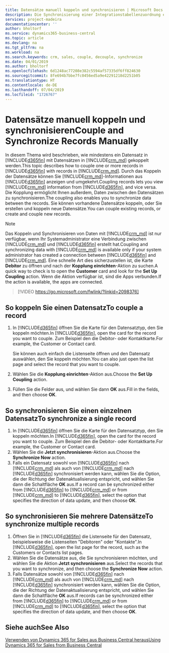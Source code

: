 ```yaml
---
title: Datensätze manuell koppeln und synchronisieren | Microsoft Docs
description: Die Synchronisierung einer Integrationstabellenzuordnung ermöglicht die Datensynchronisierung in allen Datensätzen in einer Tabelle in Business Central und der Dynamics 365 for Sales-Entität, die gekoppelt sind.
services: project-madeira
documentationcenter: ''
author: bholtorf
ms.service: dynamics365-business-central
ms.topic: article
ms.devlang: na
ms.tgt_pltfrm: na
ms.workload: na
ms.search.keywords: crm, sales, couple, decouple, synchronize
ms.date: 04/01/2019
ms.author: bholtorf
ms.openlocfilehash: 6d1248ac77208e382c5594af57335df6ff824630
ms.sourcegitcommit: 8fe694b7bbe7fc0456ed5a9e42291218d2251b05
ms.translationtype: HT
ms.contentlocale: de-DE
ms.lasthandoff: 07/04/2019
ms.locfileid: "1726767"
---
```

# <a name="couple-and-synchronize-records-manually"></a><span data-ttu-id="9ad86-103">Datensätze manuell koppeln und synchronisieren</span><span class="sxs-lookup"><span data-stu-id="9ad86-103">Couple and Synchronize Records Manually</span></span>
<span data-ttu-id="9ad86-104">In diesem Thema wird beschrieben, wie mindestens ein Datensatz in [!INCLUDE[d365fin](includes/d365fin_md.md)] mit Datensätzen in [!INCLUDE[crm_md](includes/crm_md.md)] gekoppelt werden.</span><span class="sxs-lookup"><span data-stu-id="9ad86-104">This topic describes how to couple one or more records in [!INCLUDE[d365fin](includes/d365fin_md.md)] with records in [!INCLUDE[crm_md](includes/crm_md.md)].</span></span> <span data-ttu-id="9ad86-105">Durch das Koppeln der Datensätze können Sie [!INCLUDE[crm_md](includes/crm_md.md)]-Informationen aus [!INCLUDE[d365fin](includes/d365fin_md.md)] anzeigen und umgekehrt.</span><span class="sxs-lookup"><span data-stu-id="9ad86-105">Coupling records lets you view [!INCLUDE[crm_md](includes/crm_md.md)] information from [!INCLUDE[d365fin](includes/d365fin_md.md)], and vice versa.</span></span> <span data-ttu-id="9ad86-106">Die Kopplung ermöglicht Ihnen außerdem, Daten zwischen den Datensätzen zu synchronisieren.</span><span class="sxs-lookup"><span data-stu-id="9ad86-106">The coupling also enables you to synchronize data between the records.</span></span> <span data-ttu-id="9ad86-107">Sie können vorhandene Datensätze koppeln, oder Sie erstellen und koppeln neue Datensätze.</span><span class="sxs-lookup"><span data-stu-id="9ad86-107">You can couple existing records, or create and couple new records.</span></span>

> [!Note]
> <span data-ttu-id="9ad86-108">Das Koppeln und Synchronisieren von Daten mit [!INCLUDE[crm_md](includes/crm_md.md)] ist nur verfügbar, wenn Ihr Systemadministrator eine Verbindung zwischen [!INCLUDE[crm_md](includes/crm_md.md)] und [!INCLUDE[d365fin](includes/d365fin_md.md)] erstellt hat.</span><span class="sxs-lookup"><span data-stu-id="9ad86-108">Coupling and synchronizing data with [!INCLUDE[crm_md](includes/crm_md.md)] is available only if your system administrator has created a connection between [!INCLUDE[d365fin](includes/d365fin_md.md)] and [!INCLUDE[crm_md](includes/crm_md.md)].</span></span> <span data-ttu-id="9ad86-109">Eine schnelle Art dies sicherzustellen ist, die Karte **Debitor** zu öffnen und nach der **Kopplung einrichten**-Aktion zu suchen.</span><span class="sxs-lookup"><span data-stu-id="9ad86-109">A quick way to check is to open the **Customer** card and look for the **Set Up Coupling** action.</span></span> <span data-ttu-id="9ad86-110">Wenn die Aktion verfügbar ist, sind die Apps verbunden.</span><span class="sxs-lookup"><span data-stu-id="9ad86-110">If the action is available, the apps are connected.</span></span>   

> [!VIDEO https://go.microsoft.com/fwlink/?linkid=2098376]

## <a name="to-couple-a-record"></a><span data-ttu-id="9ad86-111">So koppeln Sie einen Datensatz</span><span class="sxs-lookup"><span data-stu-id="9ad86-111">To couple a record</span></span>  
1.  <span data-ttu-id="9ad86-112">In [!INCLUDE[d365fin](includes/d365fin_md.md)] öffnen Sie die Karte für den Datensatztyp, den Sie koppeln möchten.</span><span class="sxs-lookup"><span data-stu-id="9ad86-112">In [!INCLUDE[d365fin](includes/d365fin_md.md)], open the card for the record you want to couple.</span></span> <span data-ttu-id="9ad86-113">Zum Beispiel den die Debitor- oder Kontaktkarte.</span><span class="sxs-lookup"><span data-stu-id="9ad86-113">For example, the Customer or Contact card.</span></span>  

    <span data-ttu-id="9ad86-114">Sie können auch einfach die Listenseite öffnen und den Datensatz auswählen, den Sie koppeln möchten.</span><span class="sxs-lookup"><span data-stu-id="9ad86-114">You can also just open the list page and select the record that you want to couple.</span></span>  

2.  <span data-ttu-id="9ad86-115">Wählen Sie die **Kopplung einrichten**-Aktion aus.</span><span class="sxs-lookup"><span data-stu-id="9ad86-115">Choose the **Set Up Coupling** action.</span></span>  
3.  <span data-ttu-id="9ad86-116">Füllen Sie die Felder aus, und wählen Sie dann **OK** aus.</span><span class="sxs-lookup"><span data-stu-id="9ad86-116">Fill in the fields, and then choose **OK**.</span></span>  

## <a name="to-synchronize-a-single-record"></a><span data-ttu-id="9ad86-117">So synchronisieren Sie einen einzelnen Datensatz</span><span class="sxs-lookup"><span data-stu-id="9ad86-117">To synchronize a single record</span></span>  
1.  <span data-ttu-id="9ad86-118">In [!INCLUDE[d365fin](includes/d365fin_md.md)] öffnen Sie die Karte für den Datensatztyp, den Sie koppeln möchten.</span><span class="sxs-lookup"><span data-stu-id="9ad86-118">In [!INCLUDE[d365fin](includes/d365fin_md.md)], open the card for the record you want to couple.</span></span> <span data-ttu-id="9ad86-119">Zum Beispiel den die Debitor- oder Kontaktkarte.</span><span class="sxs-lookup"><span data-stu-id="9ad86-119">For example, the Customer or Contact card.</span></span>  
2.  <span data-ttu-id="9ad86-120">Wählen Sie die **Jetzt synchronisieren**-Aktion aus.</span><span class="sxs-lookup"><span data-stu-id="9ad86-120">Choose the **Synchronize Now** action.</span></span>  
3.  <span data-ttu-id="9ad86-121">Falls ein Datensatz sowohl von [!INCLUDE[d365fin](includes/d365fin_md.md)] nach [!INCLUDE[crm_md](includes/crm_md.md)] als auch von [!INCLUDE[crm_md](includes/crm_md.md)] nach [!INCLUDE[d365fin](includes/d365fin_md.md)] synchronisiert werden kann, wählen Sie die Option, die der Richtung der Datenaktualisierung entspricht, und wählen Sie dann die Schaltfläche **OK** aus.</span><span class="sxs-lookup"><span data-stu-id="9ad86-121">If a record can be synchronized either from [!INCLUDE[d365fin](includes/d365fin_md.md)] to [!INCLUDE[crm_md](includes/crm_md.md)] or from [!INCLUDE[crm_md](includes/crm_md.md)] to [!INCLUDE[d365fin](includes/d365fin_md.md)], select the option that specifies the direction of data update, and then choose **OK**.</span></span>  

## <a name="to-synchronize-multiple-records"></a><span data-ttu-id="9ad86-122">So synchronisieren Sie mehrere Datensätze</span><span class="sxs-lookup"><span data-stu-id="9ad86-122">To synchronize multiple records</span></span>  
1.  <span data-ttu-id="9ad86-123">Öffnen Sie in [!INCLUDE[d365fin](includes/d365fin_md.md)] die Listenseite für den Datensatz, beispielsweise die Listenseiten "Debitoren" oder "Kontakte".</span><span class="sxs-lookup"><span data-stu-id="9ad86-123">In [!INCLUDE[d365fin](includes/d365fin_md.md)], open the list page for the record, such as the Customers or Contacts list pages.</span></span>  
2.  <span data-ttu-id="9ad86-124">Wählen Sie die Datensätze aus, die Sie synchronisieren möchten, und wählen Sie die Aktion **Jetzt synchronisieren** aus.</span><span class="sxs-lookup"><span data-stu-id="9ad86-124">Select the records that you want to synchronize, and then choose the **Synchronize Now** action.</span></span>  
3.  <span data-ttu-id="9ad86-125">Falls Datensätze sowohl von [!INCLUDE[d365fin](includes/d365fin_md.md)] nach [!INCLUDE[crm_md](includes/crm_md.md)] als auch von [!INCLUDE[crm_md](includes/crm_md.md)] nach [!INCLUDE[d365fin](includes/d365fin_md.md)] synchronisiert werden kann, wählen Sie die Option, die der Richtung der Datenaktualisierung entspricht, und wählen Sie dann die Schaltfläche **OK** aus.</span><span class="sxs-lookup"><span data-stu-id="9ad86-125">If records can be synchronized either from [!INCLUDE[d365fin](includes/d365fin_md.md)] to [!INCLUDE[crm_md](includes/crm_md.md)] or from [!INCLUDE[crm_md](includes/crm_md.md)] to [!INCLUDE[d365fin](includes/d365fin_md.md)], select the option that specifies the direction of data update, and then choose **OK**.</span></span>  

## <a name="see-also"></a><span data-ttu-id="9ad86-126">Siehe auch</span><span class="sxs-lookup"><span data-stu-id="9ad86-126">See Also</span></span>  
[<span data-ttu-id="9ad86-127">Verwenden von Dynamics 365 for Sales aus Business Central heraus</span><span class="sxs-lookup"><span data-stu-id="9ad86-127">Using Dynamics 365 for Sales from Business Central</span></span>](marketing-integrate-dynamicscrm.md)
